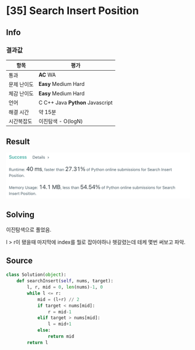 # [35] Search Insert Position

## Info

### 결과값

| 항목        | 평가                             |
| ----------- | -------------------------------- |
| 통과        | **AC** WA                        |
| 문제 난이도 | **Easy** Medium Hard             |
| 체감 난이도 | **Easy** Medium Hard             |
| 언어        | C C++ Java **Python** Javascript |
| 해결 시간   | 약 15분                          |
| 시간복잡도  | 이진탐색 - O(logN)               |

## Result

![image-20210329234550527](image-20210329234550527.png)

## Solving

이진탐색으로 풀었음.

l > r이 됐을때 마지막에 index를 뭘로 잡아야하나 헷갈렸는데 테케 몇번 써보고 파악.

## Source

```python
class Solution(object):
    def searchInsert(self, nums, target):
        l, r, mid = 0, len(nums)-1, 0
        while l <= r:
            mid = (l+r) // 2
            if target < nums[mid]:
                r = mid-1
            elif target > nums[mid]:
                l = mid+1
            else:
                return mid
        return l
```


